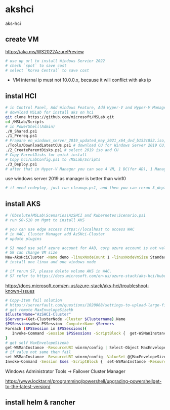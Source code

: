 # akshci
aks-hci

## create VM

https://aka.ms/WS2022AzurePreview

```bash
# use up url to install Windows Servier 2022
# check `spot` to save cost
# select `Korea Central` to save cost
```

* VM internal ip must not 10.0.0.x, because it will conflict with aks ip

## instal HCI

```bash
# in Control Panel, Add Windows Feature, Add Hyper-V and Hyper-V Manager
# download MSLab for install aks on hci
git clone https://github.com/microsoft/MSLab.git
cd /MSLab/Scripts
# in PowerShell(Admin)
./0_Shared.ps1
./1_Prereq.ps1
# Prapare en_windows_server_2019_updated_may_2021_x64_dvd_b153c852.iso, AzureStackHCI_17784.1408_EN-US.iso, en_windows_10_business_editions_version_21h1_x64_dvd_ec5a76c1.iso from my.visualstudio.com
./Tools/DownloadLatestCUs.ps1 # download CU for Windows Server 2019 CU, Azure Stack HCI 20H2,Windows 10 20H2
./2_CreateParentDisks.ps1 # select 2019 iso and CU
# Copy ParentDisks for quick install
# Copy hci/LabConfig.ps1 to /MSLab/Scripts
./3_Deploy.ps1
# after that in Hyper-V Manager you can see 4 VM, 1 DC(for AD), 1 Manager, 2 node
```

use windows server 2019 as manager is better than win10

```bash
# if need redeploy, just run cleanup.ps1, and then you can rerun 3_deploy.ps1
```

## install AKS

```bash
# (Obsolute)MSLab\Scenarios\AzSHCI and Kubernetes\Scenario.ps1
# run S0-S10 on Mgmt to install AKS

# you can use edge access https://localhost to access WAC
# in WAC, Cluster Manager add AzSHci-Cluster
# update plugins

# S3 need use self azure account for AAD, corp azure account is not valid
# S9 can change VM size
New-AksHciCluster -Name demo -linuxNodeCount 1 -linuxNodeVmSize Standard_D8s_v3  -windowsNodeCount 1 -windowsNodeVmSize Standard_D2s_v3 -controlplaneVmSize Standard_A2_v2 -EnableADAuth -loadBalancerVmSize Standard_A2_v2
# install one linux and one windows node

# if rerun S7, please delete volume AKS in WAC.
# S7 refer to https://docs.microsoft.com/en-us/azure-stack/aks-hci/kubernetes-walkthrough-powershell
```

https://docs.microsoft.com/en-us/azure-stack/aks-hci/troubleshoot-known-issues

```bash
# Copy-Item fail solution
# https://serverfault.com/questions/1020068/settings-to-upload-large-file-via-winrm-and-copy-item-powershell
# get remote MaxEnvelopeSizekb
$ClusterName="AzSHCI-Cluster"
$Servers=(Get-ClusterNode -Cluster $Clustername).Name
$PSSessions=New-PSSession -ComputerName $Servers
Foreach ($PSSession in $PSSessions){
   Invoke-Command -Session $PSSessions -ScriptBlock {  get-WSManInstance -ResourceURI winrm/config | Select-Object MaxEnvelopeSizekb }
}
# get self MaxEnvelopeSizekb
get-WSManInstance -ResourceURI winrm/config | Select-Object MaxEnvelopeSizekb
# if value not same then fail
set-WSManInstance -ResourceURI winrm/config -ValueSet @{MaxEnvelopeSizekb = "256000" }
Invoke-Command -Session $ses -ScriptBlock {  set-WSManInstance -ResourceURI winrm/config -ValueSet @{MaxEnvelopeSizekb = "256000" }}
```

Windows Administrator Tools -> Failover Cluster Manager

https://www.locktar.nl/programming/powershell/upgrading-powershellget-to-the-latest-version/

## install helm & rancher
